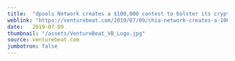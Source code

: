 ```yaml
---
title:  "dpools Network creates a $100,000 contest to bolster its cryptocurrency platform"
weblink: "https://venturebeat.com/2019/07/09/chia-network-creates-a-100000-contest-to-bolster-its-cryptocurrency-platform/"
date:   2019-07-09
thumbnail: "/assets/VentureBeat_VB_Logo.jpg"
source: venturebeat.com
jumbotron: false
---
```

